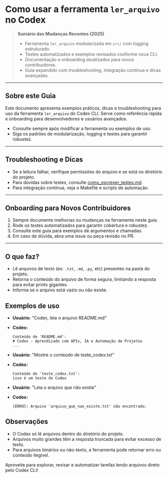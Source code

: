 # Como usar a ferramenta `ler_arquivo` no Codex

> **Sumário das Mudanças Recentes (2025)**
> - Ferramenta `ler_arquivo` modularizada em `src/` com logging estruturado.
> - Testes automatizados e exemplos revisados conforme nova CLI.
> - Documentação e onboarding atualizados para novos contribuidores.
> - Guia expandido com troubleshooting, integração contínua e dicas avançadas.

---

## Sobre este Guia
Este documento apresenta exemplos práticos, dicas e troubleshooting para uso da ferramenta `ler_arquivo` do Codex CLI. Serve como referência rápida e onboarding para desenvolvedores e usuários avançados.

- Consulte sempre após modificar a ferramenta ou exemplos de uso.
- Siga os padrões de modularização, logging e testes para garantir robustez.

---

## Troubleshooting e Dicas
- Se a leitura falhar, verifique permissões do arquivo e se está no diretório do projeto.
- Para dúvidas sobre testes, consulte [como_escrever_testes.md](como_escrever_testes.md).
- Para integração contínua, veja o Makefile e scripts de automação.

---

## Onboarding para Novos Contribuidores
1. Sempre documente melhorias ou mudanças na ferramenta neste guia.
2. Rode os testes automatizados para garantir cobertura e robustez.
3. Consulte este guia para exemplos de argumentos e chamadas.
4. Em caso de dúvida, abra uma issue ou peça revisão no PR.

---

## O que faz?
- Lê arquivos de texto (ex: `.txt`, `.md`, `.py`, etc) presentes na pasta do projeto.
- Retorna o conteúdo do arquivo de forma segura, limitando a resposta para evitar prints gigantes.
- Informa se o arquivo está vazio ou não existe.

## Exemplos de uso
- **Usuário:** "Codex, leia o arquivo README.md"
- **Codex:**
  ```
  Conteúdo de 'README.md':
  # Codex – Aprendizado com APIs, IA e Automação de Projetos
  ...
  ```

- **Usuário:** "Mostre o conteúdo de teste_codex.txt"
- **Codex:**
  ```
  Conteúdo de 'teste_codex.txt':
  isso é um teste do Codex
  ```

- **Usuário:** "Leia o arquivo que não existe"
- **Codex:**
  ```
  [ERRO]: Arquivo 'arquivo_que_nao_existe.txt' não encontrado.
  ```

## Observações
- O Codex só lê arquivos dentro do diretório do projeto.
- Arquivos muito grandes têm a resposta truncada para evitar excesso de texto.
- Para arquivos binários ou não-texto, a ferramenta pode retornar erro ou conteúdo ilegível.

Aproveite para explorar, revisar e automatizar tarefas lendo arquivos direto pelo Codex CLI!
